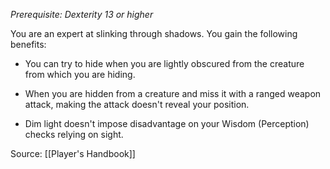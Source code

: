 _Prerequisite: Dexterity 13 or higher_

You are an expert at slinking through shadows. You gain the following benefits:

-   You can try to hide when you are lightly obscured from the creature from which you are hiding.

-   When you are hidden from a creature and miss it with a ranged weapon attack, making the attack doesn't reveal your position.

-   Dim light doesn't impose disadvantage on your Wisdom (Perception) checks relying on sight.

Source: [[Player's Handbook]]